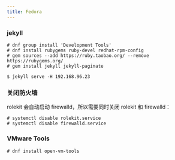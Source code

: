 ```yaml
---
title: Fedora
---
```


### jekyll

	# dnf group install 'Development Tools'
	# dnf install rubygems ruby-devel redhat-rpm-config
	# gem sources --add https://ruby.taobao.org/ --remove https://rubygems.org/
	# gem install jekyll jekyll-paginate

	$ jekyll serve -H 192.168.96.23


### 关闭防火墙

rolekit 会自动启动 firewalld，所以需要同时关闭 rolekit 和 firewalld：

	# systemctl disable rolekit.service
	# systemctl disable firewalld.service

### VMware Tools

	# dnf install open-vm-tools
